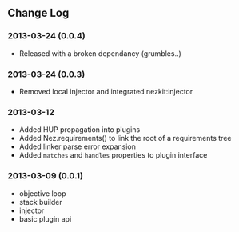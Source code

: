 Change Log
----------

### 2013-03-24 (0.0.4)

* Released with a broken dependancy (grumbles..) 

### 2013-03-24 (0.0.3)

* Removed local injector and integrated nezkit:injector

### 2013-03-12

* Added HUP propagation into plugins
* Added Nez.requirements() to link the root of a requirements tree
* Added linker parse error expansion
* Added `matches` and `handles` properties to plugin interface

### 2013-03-09 (0.0.1)

* objective loop
* stack builder
* injector
* basic plugin api
